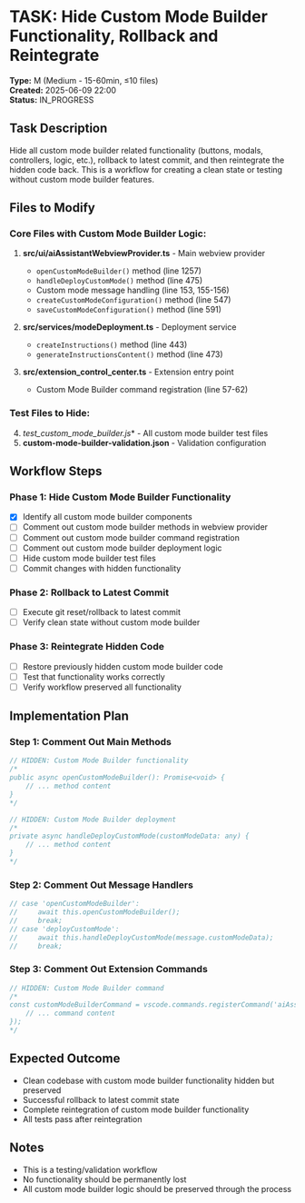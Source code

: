 # TASK: Hide Custom Mode Builder Functionality, Rollback and Reintegrate

**Type:** M (Medium - 15-60min, ≤10 files)  
**Created:** 2025-06-09 22:00  
**Status:** IN_PROGRESS

## Task Description
Hide all custom mode builder related functionality (buttons, modals, controllers, logic, etc.), rollback to latest commit, and then reintegrate the hidden code back. This is a workflow for creating a clean state or testing without custom mode builder features.

## Files to Modify

### Core Files with Custom Mode Builder Logic:
1. **src/ui/aiAssistantWebviewProvider.ts** - Main webview provider
   - `openCustomModeBuilder()` method (line 1257)
   - `handleDeployCustomMode()` method (line 475)
   - Custom mode message handling (line 153, 155-156)
   - `createCustomModeConfiguration()` method (line 547)
   - `saveCustomModeConfiguration()` method (line 591)

2. **src/services/modeDeployment.ts** - Deployment service
   - `createInstructions()` method (line 443)
   - `generateInstructionsContent()` method (line 473)

3. **src/extension_control_center.ts** - Extension entry point
   - Custom Mode Builder command registration (line 57-62)

### Test Files to Hide:
4. **test_custom_mode_builder*.js** - All custom mode builder test files
5. **custom-mode-builder-validation.json** - Validation configuration

## Workflow Steps

### Phase 1: Hide Custom Mode Builder Functionality
- [x] Identify all custom mode builder components
- [ ] Comment out custom mode builder methods in webview provider
- [ ] Comment out custom mode builder command registration
- [ ] Comment out custom mode builder deployment logic
- [ ] Hide custom mode builder test files
- [ ] Commit changes with hidden functionality

### Phase 2: Rollback to Latest Commit
- [ ] Execute git reset/rollback to latest commit
- [ ] Verify clean state without custom mode builder

### Phase 3: Reintegrate Hidden Code
- [ ] Restore previously hidden custom mode builder code
- [ ] Test that functionality works correctly
- [ ] Verify workflow preserved all functionality

## Implementation Plan

### Step 1: Comment Out Main Methods
```typescript
// HIDDEN: Custom Mode Builder functionality
/* 
public async openCustomModeBuilder(): Promise<void> {
    // ... method content
}
*/

// HIDDEN: Custom Mode Builder deployment
/*
private async handleDeployCustomMode(customModeData: any) {
    // ... method content  
}
*/
```

### Step 2: Comment Out Message Handlers
```typescript
// case 'openCustomModeBuilder':
//     await this.openCustomModeBuilder();
//     break;
// case 'deployCustomMode':
//     await this.handleDeployCustomMode(message.customModeData);
//     break;
```

### Step 3: Comment Out Extension Commands
```typescript
// HIDDEN: Custom Mode Builder command
/*
const customModeBuilderCommand = vscode.commands.registerCommand('aiAssistantDeployer.openCustomModeBuilder', async () => {
    // ... command content
});
*/
```

## Expected Outcome
- Clean codebase with custom mode builder functionality hidden but preserved
- Successful rollback to latest commit state  
- Complete reintegration of custom mode builder functionality
- All tests pass after reintegration

## Notes
- This is a testing/validation workflow
- No functionality should be permanently lost
- All custom mode builder logic should be preserved through the process
